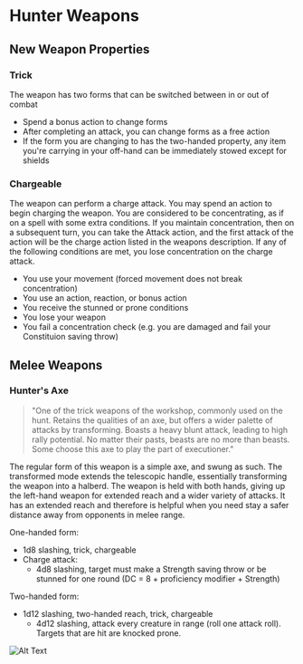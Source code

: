 # Hunter Weapons

## New Weapon Properties

### Trick
The weapon has two forms that can be switched between in or out of combat
- Spend a bonus action to change forms
- After completing an attack, you can change forms as a free action
- If the form you are changing to has the two-handed property, any item you're carrying in your off-hand can be immediately stowed except for shields

### Chargeable
The weapon can perform a charge attack. You may spend an action to begin charging the weapon. You are considered to be concentrating, as if on a spell with some extra conditions. If you maintain concentration, then on a subsequent turn, you can take the Attack action, and the first attack of the action will be the charge action listed in the weapons description. If any of the following conditions are met, you lose concentration on the charge attack.
- You use your movement (forced movement does not break concentration)
- You use an action, reaction, or bonus action
- You receive the stunned or prone conditions
- You lose your weapon
- You fail a concentration check (e.g. you are damaged and fail your Constituion saving throw)

## Melee Weapons

### Hunter's Axe
> "One of the trick weapons of the workshop, commonly used on the hunt. Retains the qualities of an axe, but offers a wider palette of attacks by transforming. Boasts a heavy blunt attack, leading to high rally potential. No matter their pasts, beasts are no more than beasts. Some choose this axe to play the part of executioner."

The regular form of this weapon is a simple axe, and swung as such. The transformed mode extends the telescopic handle, essentially transforming the weapon into a halberd. The weapon is held with both hands, giving up the left-hand weapon for extended reach and a wider variety of attacks. It has an extended reach and therefore is helpful when you need stay a safer distance away from opponents in melee range.

One-handed form:
- 1d8 slashing, trick, chargeable
- Charge attack:
    - 4d8 slashing, target must make a Strength saving throw or be stunned for one round (DC = 8 + proficiency modifier + Strength)

Two-handed form:
- 1d12 slashing, two-handed reach, trick, chargeable
    - 4d12 slashing, attack every creature in range (roll one attack roll). Targets that are hit are knocked prone.

![Alt Text](https://bloodborne.wiki.fextralife.com/file/Bloodborne/hunter_axe.gif)